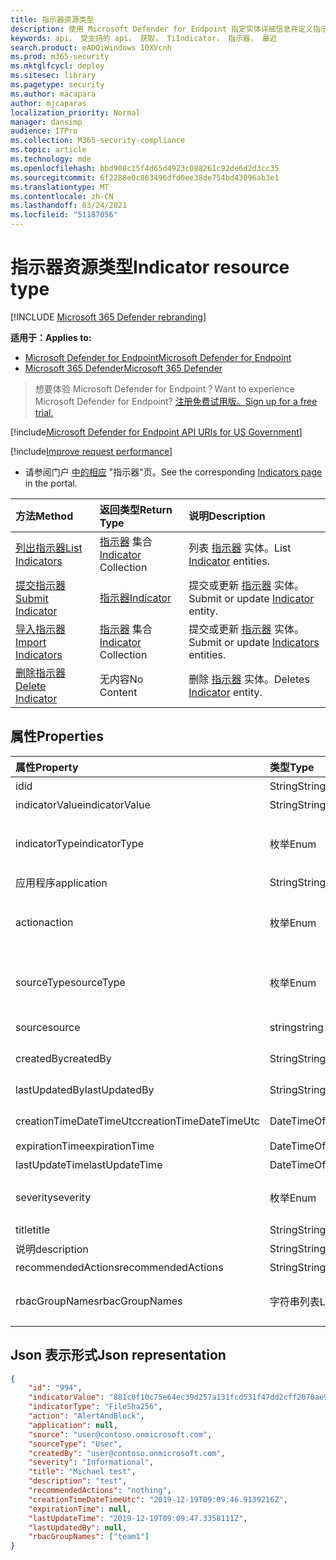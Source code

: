 ```yaml
---
title: 指示器资源类型
description: 使用 Microsoft Defender for Endpoint 指定实体详细信息并定义指示器的过期时间。
keywords: api， 受支持的 api， 获取， TiIndicator， 指示器， 最近
search.product: eADQiWindows 10XVcnh
ms.prod: m365-security
ms.mktglfcycl: deploy
ms.sitesec: library
ms.pagetype: security
ms.author: macapara
author: mjcaparas
localization_priority: Normal
manager: dansimp
audience: ITPro
ms.collection: M365-security-compliance
ms.topic: article
ms.technology: mde
ms.openlocfilehash: bbd908c15f4d65d4923c088261c92de6d2d3cc35
ms.sourcegitcommit: 6f2288e0c863496dfd0ee38de754bd43096ab3e1
ms.translationtype: MT
ms.contentlocale: zh-CN
ms.lasthandoff: 03/24/2021
ms.locfileid: "51187056"
---
```

# <a name="indicator-resource-type"></a><span data-ttu-id="354d8-104">指示器资源类型</span><span class="sxs-lookup"><span data-stu-id="354d8-104">Indicator resource type</span></span>

[!INCLUDE [Microsoft 365 Defender rebranding](../../includes/microsoft-defender.md)]

<span data-ttu-id="354d8-105">**适用于：**</span><span class="sxs-lookup"><span data-stu-id="354d8-105">**Applies to:**</span></span>
- [<span data-ttu-id="354d8-106">Microsoft Defender for Endpoint</span><span class="sxs-lookup"><span data-stu-id="354d8-106">Microsoft Defender for Endpoint</span></span>](https://go.microsoft.com/fwlink/p/?linkid=2154037)
- [<span data-ttu-id="354d8-107">Microsoft 365 Defender</span><span class="sxs-lookup"><span data-stu-id="354d8-107">Microsoft 365 Defender</span></span>](https://go.microsoft.com/fwlink/?linkid=2118804)

> <span data-ttu-id="354d8-108">想要体验 Microsoft Defender for Endpoint？</span><span class="sxs-lookup"><span data-stu-id="354d8-108">Want to experience Microsoft Defender for Endpoint?</span></span> [<span data-ttu-id="354d8-109">注册免费试用版。</span><span class="sxs-lookup"><span data-stu-id="354d8-109">Sign up for a free trial.</span></span>](https://www.microsoft.com/microsoft-365/windows/microsoft-defender-atp?ocid=docs-wdatp-exposedapis-abovefoldlink) 


[!include[Microsoft Defender for Endpoint API URIs for US Government](../../includes/microsoft-defender-api-usgov.md)]

[!include[Improve request performance](../../includes/improve-request-performance.md)]


- <span data-ttu-id="354d8-110">请参阅门户 [中的相应](https://securitycenter.windows.com/preferences2/custom_ti_indicators/files) "指示器"页。</span><span class="sxs-lookup"><span data-stu-id="354d8-110">See the corresponding [Indicators page](https://securitycenter.windows.com/preferences2/custom_ti_indicators/files) in the portal.</span></span> 

<span data-ttu-id="354d8-111">方法</span><span class="sxs-lookup"><span data-stu-id="354d8-111">Method</span></span>|<span data-ttu-id="354d8-112">返回类型</span><span class="sxs-lookup"><span data-stu-id="354d8-112">Return Type</span></span> |<span data-ttu-id="354d8-113">说明</span><span class="sxs-lookup"><span data-stu-id="354d8-113">Description</span></span>
:---|:---|:---
[<span data-ttu-id="354d8-114">列出指示器</span><span class="sxs-lookup"><span data-stu-id="354d8-114">List Indicators</span></span>](get-ti-indicators-collection.md) | <span data-ttu-id="354d8-115">[指示器](ti-indicator.md) 集合</span><span class="sxs-lookup"><span data-stu-id="354d8-115">[Indicator](ti-indicator.md) Collection</span></span> | <span data-ttu-id="354d8-116">列表 [指示器](ti-indicator.md) 实体。</span><span class="sxs-lookup"><span data-stu-id="354d8-116">List [Indicator](ti-indicator.md) entities.</span></span>
[<span data-ttu-id="354d8-117">提交指示器</span><span class="sxs-lookup"><span data-stu-id="354d8-117">Submit Indicator</span></span>](post-ti-indicator.md) | [<span data-ttu-id="354d8-118">指示器</span><span class="sxs-lookup"><span data-stu-id="354d8-118">Indicator</span></span>](ti-indicator.md) | <span data-ttu-id="354d8-119">提交或更新 [指示器](ti-indicator.md) 实体。</span><span class="sxs-lookup"><span data-stu-id="354d8-119">Submit or update [Indicator](ti-indicator.md) entity.</span></span>
[<span data-ttu-id="354d8-120">导入指示器</span><span class="sxs-lookup"><span data-stu-id="354d8-120">Import Indicators</span></span>](import-ti-indicators.md) | <span data-ttu-id="354d8-121">[指示器](ti-indicator.md) 集合</span><span class="sxs-lookup"><span data-stu-id="354d8-121">[Indicator](ti-indicator.md) Collection</span></span> | <span data-ttu-id="354d8-122">提交或更新 [指示器](ti-indicator.md) 实体。</span><span class="sxs-lookup"><span data-stu-id="354d8-122">Submit or update [Indicators](ti-indicator.md) entities.</span></span>
[<span data-ttu-id="354d8-123">删除指示器</span><span class="sxs-lookup"><span data-stu-id="354d8-123">Delete Indicator</span></span>](delete-ti-indicator-by-id.md) | <span data-ttu-id="354d8-124">无内容</span><span class="sxs-lookup"><span data-stu-id="354d8-124">No Content</span></span> | <span data-ttu-id="354d8-125">删除 [指示器](ti-indicator.md) 实体。</span><span class="sxs-lookup"><span data-stu-id="354d8-125">Deletes [Indicator](ti-indicator.md) entity.</span></span>


## <a name="properties"></a><span data-ttu-id="354d8-126">属性</span><span class="sxs-lookup"><span data-stu-id="354d8-126">Properties</span></span>
<span data-ttu-id="354d8-127">属性</span><span class="sxs-lookup"><span data-stu-id="354d8-127">Property</span></span> |  <span data-ttu-id="354d8-128">类型</span><span class="sxs-lookup"><span data-stu-id="354d8-128">Type</span></span>    |   <span data-ttu-id="354d8-129">说明</span><span class="sxs-lookup"><span data-stu-id="354d8-129">Description</span></span>
:---|:---|:---
<span data-ttu-id="354d8-130">id</span><span class="sxs-lookup"><span data-stu-id="354d8-130">id</span></span> | <span data-ttu-id="354d8-131">String</span><span class="sxs-lookup"><span data-stu-id="354d8-131">String</span></span> | <span data-ttu-id="354d8-132">Indicator [实体的](ti-indicator.md) 标识。</span><span class="sxs-lookup"><span data-stu-id="354d8-132">Identity of the [Indicator](ti-indicator.md) entity.</span></span>
<span data-ttu-id="354d8-133">indicatorValue</span><span class="sxs-lookup"><span data-stu-id="354d8-133">indicatorValue</span></span> | <span data-ttu-id="354d8-134">String</span><span class="sxs-lookup"><span data-stu-id="354d8-134">String</span></span> | <span data-ttu-id="354d8-135">指示器 [的值](ti-indicator.md)。</span><span class="sxs-lookup"><span data-stu-id="354d8-135">The value of the [Indicator](ti-indicator.md).</span></span>
<span data-ttu-id="354d8-136">indicatorType</span><span class="sxs-lookup"><span data-stu-id="354d8-136">indicatorType</span></span> | <span data-ttu-id="354d8-137">枚举</span><span class="sxs-lookup"><span data-stu-id="354d8-137">Enum</span></span> | <span data-ttu-id="354d8-138">指示器的类型。</span><span class="sxs-lookup"><span data-stu-id="354d8-138">Type of the indicator.</span></span> <span data-ttu-id="354d8-139">可能的值是："FileSha1"、"FileSha256"、"IpAddress"、"DomainName"和"Url"。</span><span class="sxs-lookup"><span data-stu-id="354d8-139">Possible values are: "FileSha1", "FileSha256", "IpAddress", "DomainName" and "Url".</span></span>
<span data-ttu-id="354d8-140">应用程序</span><span class="sxs-lookup"><span data-stu-id="354d8-140">application</span></span> | <span data-ttu-id="354d8-141">String</span><span class="sxs-lookup"><span data-stu-id="354d8-141">String</span></span> | <span data-ttu-id="354d8-142">与指示器关联的应用程序。</span><span class="sxs-lookup"><span data-stu-id="354d8-142">The application associated with the indicator.</span></span> 
<span data-ttu-id="354d8-143">action</span><span class="sxs-lookup"><span data-stu-id="354d8-143">action</span></span> | <span data-ttu-id="354d8-144">枚举</span><span class="sxs-lookup"><span data-stu-id="354d8-144">Enum</span></span> | <span data-ttu-id="354d8-145">如果在组织中发现指示器，将采取的操作。</span><span class="sxs-lookup"><span data-stu-id="354d8-145">The action that will be taken if the indicator will be discovered in the organization.</span></span> <span data-ttu-id="354d8-146">可能的值是："Alert"、"AlertAndBlock"和"Allowed"。</span><span class="sxs-lookup"><span data-stu-id="354d8-146">Possible values are: "Alert", "AlertAndBlock", and "Allowed".</span></span>
<span data-ttu-id="354d8-147">sourceType</span><span class="sxs-lookup"><span data-stu-id="354d8-147">sourceType</span></span> | <span data-ttu-id="354d8-148">枚举</span><span class="sxs-lookup"><span data-stu-id="354d8-148">Enum</span></span> | <span data-ttu-id="354d8-149">"用户"（如果由用户创建的指示器 (例如，从门户) ，"AadApp"，以防它通过 API 使用自动应用程序提交。</span><span class="sxs-lookup"><span data-stu-id="354d8-149">"User" in case the Indicator created by a user (e.g. from the portal), "AadApp" in case it submitted using automated application via the API.</span></span>
<span data-ttu-id="354d8-150">source</span><span class="sxs-lookup"><span data-stu-id="354d8-150">source</span></span> | <span data-ttu-id="354d8-151">string</span><span class="sxs-lookup"><span data-stu-id="354d8-151">string</span></span> | <span data-ttu-id="354d8-152">提交指示器的用户/应用程序的名称。</span><span class="sxs-lookup"><span data-stu-id="354d8-152">The name of the user/application that submitted the indicator.</span></span>
<span data-ttu-id="354d8-153">createdBy</span><span class="sxs-lookup"><span data-stu-id="354d8-153">createdBy</span></span> | <span data-ttu-id="354d8-154">String</span><span class="sxs-lookup"><span data-stu-id="354d8-154">String</span></span> | <span data-ttu-id="354d8-155">提交指示器的用户/应用程序的唯一标识。</span><span class="sxs-lookup"><span data-stu-id="354d8-155">Unique identity of the user/application that submitted the indicator.</span></span>
<span data-ttu-id="354d8-156">lastUpdatedBy</span><span class="sxs-lookup"><span data-stu-id="354d8-156">lastUpdatedBy</span></span> | <span data-ttu-id="354d8-157">String</span><span class="sxs-lookup"><span data-stu-id="354d8-157">String</span></span> | <span data-ttu-id="354d8-158">上次更新指示器的用户/应用程序的标识。</span><span class="sxs-lookup"><span data-stu-id="354d8-158">Identity of the user/application that last updated the indicator.</span></span>
<span data-ttu-id="354d8-159">creationTimeDateTimeUtc</span><span class="sxs-lookup"><span data-stu-id="354d8-159">creationTimeDateTimeUtc</span></span> | <span data-ttu-id="354d8-160">DateTimeOffset</span><span class="sxs-lookup"><span data-stu-id="354d8-160">DateTimeOffset</span></span> | <span data-ttu-id="354d8-161">创建指示器的日期和时间。</span><span class="sxs-lookup"><span data-stu-id="354d8-161">The date and time when the indicator was created.</span></span>
<span data-ttu-id="354d8-162">expirationTime</span><span class="sxs-lookup"><span data-stu-id="354d8-162">expirationTime</span></span> | <span data-ttu-id="354d8-163">DateTimeOffset</span><span class="sxs-lookup"><span data-stu-id="354d8-163">DateTimeOffset</span></span> | <span data-ttu-id="354d8-164">指示器的过期时间。</span><span class="sxs-lookup"><span data-stu-id="354d8-164">The expiration time of the indicator.</span></span>
<span data-ttu-id="354d8-165">lastUpdateTime</span><span class="sxs-lookup"><span data-stu-id="354d8-165">lastUpdateTime</span></span> | <span data-ttu-id="354d8-166">DateTimeOffset</span><span class="sxs-lookup"><span data-stu-id="354d8-166">DateTimeOffset</span></span> | <span data-ttu-id="354d8-167">上次更新指示器的时间。</span><span class="sxs-lookup"><span data-stu-id="354d8-167">The last time the indicator was updated.</span></span>
<span data-ttu-id="354d8-168">severity</span><span class="sxs-lookup"><span data-stu-id="354d8-168">severity</span></span> | <span data-ttu-id="354d8-169">枚举</span><span class="sxs-lookup"><span data-stu-id="354d8-169">Enum</span></span> | <span data-ttu-id="354d8-170">指示器的严重性。</span><span class="sxs-lookup"><span data-stu-id="354d8-170">The severity of the indicator.</span></span> <span data-ttu-id="354d8-171">可能的值包括："Informational"、"Low"、"Medium"和"High"。</span><span class="sxs-lookup"><span data-stu-id="354d8-171">possible values are: "Informational", "Low", "Medium" and "High".</span></span>
<span data-ttu-id="354d8-172">title</span><span class="sxs-lookup"><span data-stu-id="354d8-172">title</span></span> | <span data-ttu-id="354d8-173">String</span><span class="sxs-lookup"><span data-stu-id="354d8-173">String</span></span> | <span data-ttu-id="354d8-174">指示器标题。</span><span class="sxs-lookup"><span data-stu-id="354d8-174">Indicator title.</span></span>
<span data-ttu-id="354d8-175">说明</span><span class="sxs-lookup"><span data-stu-id="354d8-175">description</span></span> | <span data-ttu-id="354d8-176">String</span><span class="sxs-lookup"><span data-stu-id="354d8-176">String</span></span> | <span data-ttu-id="354d8-177">指示器的说明。</span><span class="sxs-lookup"><span data-stu-id="354d8-177">Description of the indicator.</span></span>
<span data-ttu-id="354d8-178">recommendedActions</span><span class="sxs-lookup"><span data-stu-id="354d8-178">recommendedActions</span></span> | <span data-ttu-id="354d8-179">String</span><span class="sxs-lookup"><span data-stu-id="354d8-179">String</span></span> | <span data-ttu-id="354d8-180">指示器的建议操作。</span><span class="sxs-lookup"><span data-stu-id="354d8-180">Recommended actions for the indicator.</span></span>
<span data-ttu-id="354d8-181">rbacGroupNames</span><span class="sxs-lookup"><span data-stu-id="354d8-181">rbacGroupNames</span></span> | <span data-ttu-id="354d8-182">字符串列表</span><span class="sxs-lookup"><span data-stu-id="354d8-182">List of strings</span></span> | <span data-ttu-id="354d8-183">RBAC 设备组名称，其中指示器已公开且处于活动状态。</span><span class="sxs-lookup"><span data-stu-id="354d8-183">RBAC device group names where the indicator is exposed and active.</span></span> <span data-ttu-id="354d8-184">空列表，以防它向所有设备公开。</span><span class="sxs-lookup"><span data-stu-id="354d8-184">Empty list in case it exposed to all devices.</span></span>


## <a name="json-representation"></a><span data-ttu-id="354d8-185">Json 表示形式</span><span class="sxs-lookup"><span data-stu-id="354d8-185">Json representation</span></span>

```json
{
    "id": "994",
    "indicatorValue": "881c0f10c75e64ec39d257a131fcd531f47dd2cff2070ae94baa347d375126fd",
    "indicatorType": "FileSha256",
    "action": "AlertAndBlock",
    "application": null,
    "source": "user@contoso.onmicrosoft.com",
    "sourceType": "User",
    "createdBy": "user@contoso.onmicrosoft.com",
    "severity": "Informational",
    "title": "Michael test",
    "description": "test",
    "recommendedActions": "nothing",
    "creationTimeDateTimeUtc": "2019-12-19T09:09:46.9139216Z",
    "expirationTime": null,
    "lastUpdateTime": "2019-12-19T09:09:47.3358111Z",
    "lastUpdatedBy": null,
    "rbacGroupNames": ["team1"]
}
```
